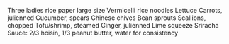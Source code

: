Three ladies rice paper large size
Vermicelli rice noodles
Lettuce
Carrots, julienned
Cucumber, spears
Chinese chives
Bean sprouts
Scallions, chopped
Tofu/shrimp, steamed
Ginger, julienned
Lime squeeze
Sriracha 
Sauce: 2/3 hoisin, 1/3 peanut butter, water for consistency